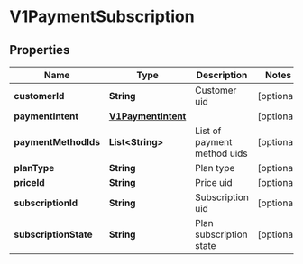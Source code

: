 # V1PaymentSubscription

## Properties
Name | Type | Description | Notes
------------ | ------------- | ------------- | -------------
**customerId** | **String** | Customer uid |  [optional]
**paymentIntent** | [**V1PaymentIntent**](V1PaymentIntent.md) |  |  [optional]
**paymentMethodIds** | **List&lt;String&gt;** | List of payment method uids |  [optional]
**planType** | **String** | Plan type |  [optional]
**priceId** | **String** | Price uid |  [optional]
**subscriptionId** | **String** | Subscription uid |  [optional]
**subscriptionState** | **String** | Plan subscription state |  [optional]
